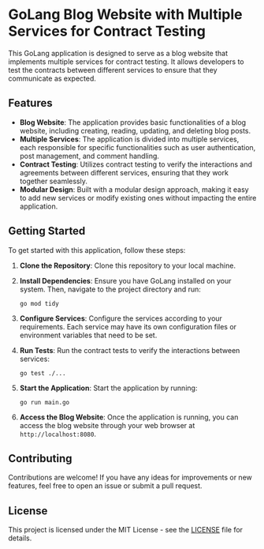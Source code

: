 # GoLang Blog Website with Multiple Services for Contract Testing

This GoLang application is designed to serve as a blog website that implements multiple services for contract testing. It allows developers to test the contracts between different services to ensure that they communicate as expected.

## Features

- **Blog Website**: The application provides basic functionalities of a blog website, including creating, reading, updating, and deleting blog posts.
- **Multiple Services**: The application is divided into multiple services, each responsible for specific functionalities such as user authentication, post management, and comment handling.
- **Contract Testing**: Utilizes contract testing to verify the interactions and agreements between different services, ensuring that they work together seamlessly.
- **Modular Design**: Built with a modular design approach, making it easy to add new services or modify existing ones without impacting the entire application.

## Getting Started

To get started with this application, follow these steps:

1. **Clone the Repository**: Clone this repository to your local machine.

2. **Install Dependencies**: Ensure you have GoLang installed on your system. Then, navigate to the project directory and run:
   ```
   go mod tidy
   ```

3. **Configure Services**: Configure the services according to your requirements. Each service may have its own configuration files or environment variables that need to be set.

4. **Run Tests**: Run the contract tests to verify the interactions between services:
   ```
   go test ./...
   ```

5. **Start the Application**: Start the application by running:
   ```
   go run main.go
   ```

6. **Access the Blog Website**: Once the application is running, you can access the blog website through your web browser at `http://localhost:8080`.

## Contributing

Contributions are welcome! If you have any ideas for improvements or new features, feel free to open an issue or submit a pull request.

## License

This project is licensed under the MIT License - see the [LICENSE](LICENSE) file for details.
